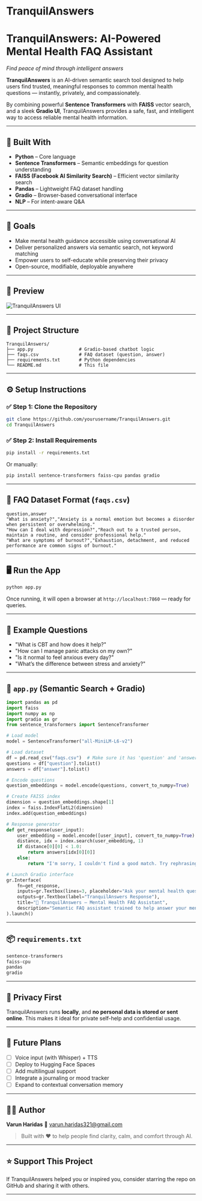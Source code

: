 # TranquilAnswers

#  TranquilAnswers: AI-Powered Mental Health FAQ Assistant

*Find peace of mind through intelligent answers*

**TranquilAnswers** is an AI-driven semantic search tool designed to help users find trusted, meaningful responses to common mental health questions — instantly, privately, and compassionately.

By combining powerful **Sentence Transformers** with **FAISS** vector search, and a sleek **Gradio UI**, TranquilAnswers provides a safe, fast, and intelligent way to access reliable mental health information.

---

## 🧠 Built With

* **Python** – Core language
* **Sentence Transformers** – Semantic embeddings for question understanding
* **FAISS (Facebook AI Similarity Search)** – Efficient vector similarity search
* **Pandas** – Lightweight FAQ dataset handling
* **Gradio** – Browser-based conversational interface
* **NLP** – For intent-aware Q\&A

---

## 🎯 Goals

* Make mental health guidance accessible using conversational AI
* Deliver personalized answers via semantic search, not keyword matching
* Empower users to self-educate while preserving their privacy
* Open-source, modifiable, deployable anywhere

---

## 📸 Preview

![TranquilAnswers UI](https://user-images.githubusercontent.com/demo/tranquil-ui.png)

---

## 📁 Project Structure

```
TranquilAnswers/
├── app.py                 # Gradio-based chatbot logic
├── faqs.csv               # FAQ dataset (question, answer)
├── requirements.txt       # Python dependencies
└── README.md              # This file
```

---

## ⚙️ Setup Instructions

### ✅ Step 1: Clone the Repository

```bash
git clone https://github.com/yourusername/TranquilAnswers.git
cd TranquilAnswers
```

### ✅ Step 2: Install Requirements

```bash
pip install -r requirements.txt
```

Or manually:

```bash
pip install sentence-transformers faiss-cpu pandas gradio
```

---

## 🧾 FAQ Dataset Format (`faqs.csv`)

```csv
question,answer
"What is anxiety?","Anxiety is a normal emotion but becomes a disorder when persistent or overwhelming."
"How can I deal with depression?","Reach out to a trusted person, maintain a routine, and consider professional help."
"What are symptoms of burnout?","Exhaustion, detachment, and reduced performance are common signs of burnout."
```

---

## 🖥️ Run the App

```bash
python app.py
```

Once running, it will open a browser at `http://localhost:7860` — ready for queries.

---

## 💬 Example Questions

* "What is CBT and how does it help?"
* "How can I manage panic attacks on my own?"
* "Is it normal to feel anxious every day?"
* "What’s the difference between stress and anxiety?"

---

## 🧠 `app.py` (Semantic Search + Gradio)

```python
import pandas as pd
import faiss
import numpy as np
import gradio as gr
from sentence_transformers import SentenceTransformer

# Load model
model = SentenceTransformer("all-MiniLM-L6-v2")

# Load dataset
df = pd.read_csv("faqs.csv")  # Make sure it has 'question' and 'answer' columns
questions = df["question"].tolist()
answers = df["answer"].tolist()

# Encode questions
question_embeddings = model.encode(questions, convert_to_numpy=True)

# Create FAISS index
dimension = question_embeddings.shape[1]
index = faiss.IndexFlatL2(dimension)
index.add(question_embeddings)

# Response generator
def get_response(user_input):
    user_embedding = model.encode([user_input], convert_to_numpy=True)
    distance, idx = index.search(user_embedding, 1)
    if distance[0][0] < 1.0:
        return answers[idx[0][0]]
    else:
        return "I'm sorry, I couldn't find a good match. Try rephrasing your question."

# Launch Gradio interface
gr.Interface(
    fn=get_response,
    inputs=gr.Textbox(lines=3, placeholder="Ask your mental health question..."),
    outputs=gr.Textbox(label="TranquilAnswers Response"),
    title="🧠 TranquilAnswers – Mental Health FAQ Assistant",
    description="Semantic FAQ assistant trained to help answer your mental health concerns in a private, conversational format."
).launch()
```

---

## 📦 `requirements.txt`

```txt
sentence-transformers
faiss-cpu
pandas
gradio
```

---

## 🔐 Privacy First

TranquilAnswers runs **locally**, and **no personal data is stored or sent online**. This makes it ideal for private self-help and confidential usage.

---

## 🔮 Future Plans

* [ ] Voice input (with Whisper) + TTS
* [ ] Deploy to Hugging Face Spaces
* [ ] Add multilingual support
* [ ] Integrate a journaling or mood tracker
* [ ] Expand to contextual conversation memory

---

## 🙋‍♂️ Author

**Varun Haridas**
📧 [varun.haridas321@gmail.com](mailto:varun.haridas321@gmail.com)

> Built with ❤️ to help people find clarity, calm, and comfort through AI.

---

## ⭐️ Support This Project

If TranquilAnswers helped you or inspired you, consider starring the repo on GitHub and sharing it with others.

---
